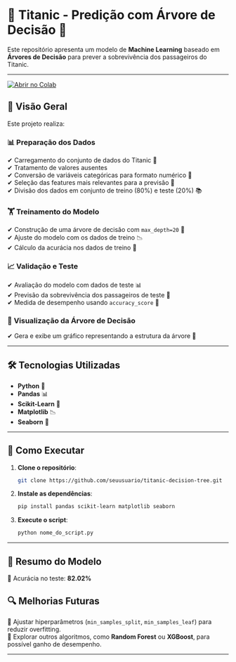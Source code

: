 # 🌊 Titanic - Predição com Árvore de Decisão 🌳

Este repositório apresenta um modelo de **Machine Learning** baseado em **Árvores de Decisão** para prever a sobrevivência dos passageiros do Titanic.

---

[![Abrir no Colab](https://colab.research.google.com/assets/colab-badge.svg)](https://colab.research.google.com/drive/1Lu96iCZDE_aRB3Kx5hwLdoHyPShYnueq#scrollTo=cfe51bca)


## 📌 Visão Geral
Este projeto realiza:

### 📊 **Preparação dos Dados**
✔ Carregamento do conjunto de dados do Titanic 📂  
✔ Tratamento de valores ausentes  
✔ Conversão de variáveis categóricas para formato numérico 🔄  
✔ Seleção das features mais relevantes para a previsão 🎯  
✔ Divisão dos dados em conjunto de treino (80%) e teste (20%) 📚  

### 🏋️ **Treinamento do Modelo**
✔ Construção de uma árvore de decisão com `max_depth=20` 🌳  
✔ Ajuste do modelo com os dados de treino 📉  
✔ Cálculo da acurácia nos dados de treino 🎯  

### 📈 **Validação e Teste**
✔ Avaliação do modelo com dados de teste 📊  
✔ Previsão da sobrevivência dos passageiros de teste 🚢  
✔ Medida de desempenho usando `accuracy_score` 📏  

### 🌲 **Visualização da Árvore de Decisão**
✔ Gera e exibe um gráfico representando a estrutura da árvore 🌿  

---

## 🛠 Tecnologias Utilizadas
- **Python** 🐍
- **Pandas** 📊
- **Scikit-Learn** 🤖
- **Matplotlib** 📉
- **Seaborn** 🎨

---

## 🚀 Como Executar

1. **Clone o repositório**:
   ```bash
   git clone https://github.com/seuusuario/titanic-decision-tree.git
   ```

2. **Instale as dependências**:
   ```bash
   pip install pandas scikit-learn matplotlib seaborn
   ```

3. **Execute o script**:
   ```bash
   python nome_do_script.py
   ```

---

## 📌 Resumo do Modelo  
📌 Acurácia no teste: **82.02%**  
 

## 🔍 Melhorias Futuras
🔹 Ajustar hiperparâmetros (`min_samples_split`, `min_samples_leaf`) para reduzir overfitting.  
🔹 Explorar outros algoritmos, como **Random Forest** ou **XGBoost**, para possível ganho de desempenho.  

---

